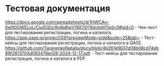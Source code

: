 # Тестовая документация
https://docs.google.com/spreadsheets/d/1HWCAn-0wft0OWELoLrCiul5QtzrRv8eBwV19X7dYfbk/edit?gid=0#gid=0 - Чек-лист для тестирования регистрации, логина и каталога.
https://app.qase.io/project/G9?previewMode=side&suite=25&tab= - Тест-кейсы для тестирования регистрации, логина и каталога в QASE.
https://github.com/TaranenkoNatalia/docs/blob/4b261e9637d08b08cd74eb89f2813704d093476e/G9-2024-12-17.pdf - Тест-кейсы для тестирования регистрации, логина и каталога в PDF.
